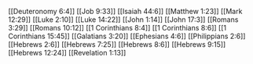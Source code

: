 [[Deuteronomy 6:4]]
[[Job 9:33]]
[[Isaiah 44:6]]
[[Matthew 1:23]]
[[Mark 12:29]]
[[Luke 2:10]]
[[Luke 14:22]]
[[John 1:14]]
[[John 17:3]]
[[Romans 3:29]]
[[Romans 10:12]]
[[1 Corinthians 8:4]]
[[1 Corinthians 8:6]]
[[1 Corinthians 15:45]]
[[Galatians 3:20]]
[[Ephesians 4:6]]
[[Philippians 2:6]]
[[Hebrews 2:6]]
[[Hebrews 7:25]]
[[Hebrews 8:6]]
[[Hebrews 9:15]]
[[Hebrews 12:24]]
[[Revelation 1:13]]
